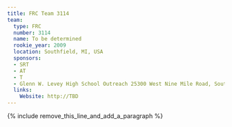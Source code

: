 ```yaml
---
title: FRC Team 3114
team:
  type: FRC
  number: 3114
  name: To be determined
  rookie_year: 2009
  location: Southfield, MI, USA
  sponsors:
  - SRT
  - AT
  - T
  - Glenn W. Levey High School Outreach 25300 West Nine Mile Road, Southfield MI  48033
  links:
    Website: http://TBD
---
```


{% include remove_this_line_and_add_a_paragraph %}